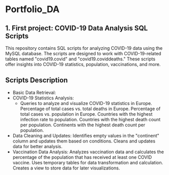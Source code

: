 # Portfolio_DA
## 1. First project: COVID-19 Data Analysis SQL Scripts
This repository contains SQL scripts for analyzing COVID-19 data using the MySQL database. The scripts are designed to work with COVID-19-related tables named "covid19.covid" and "covid19.coviddeaths." These scripts offer insights into COVID-19 statistics, population, vaccinations, and more.

 ## Scripts Description
  - Basic Data Retrieval:
  - COVID-19 Statistics Analysis:
    - Queries to analyze and visualize COVID-19 statistics in Europe.
      Percentage of total cases vs. total deaths in Europe.
      Percentage of total cases vs. population in Europe.
      Countries with the highest infection rate to population.
      Countries with the highest death count per population.
      Continents with the highest death count per population.
  - Data Cleaning and Updates:
      Identifies empty values in the "continent" column and updates them based on conditions.
      Cleans and updates data for better analysis.
  - Vaccination Data Analysis:
      Analyzes vaccination data and calculates the percentage of the population that has received at least one COVID vaccine.
      Uses temporary tables for data transformation and calculation.
      Creates a view to store data for later visualizations.

